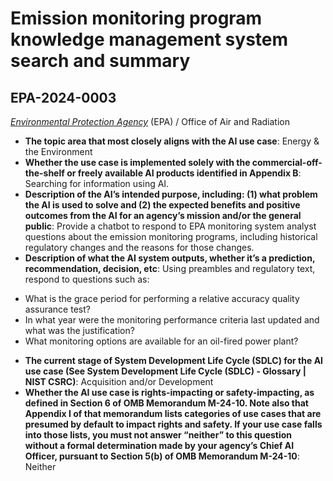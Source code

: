 # Emission monitoring program knowledge management system search and summary
## EPA-2024-0003
_[Environmental Protection Agency](<../3_agency/Environmental Protection Agency.md>)_ (EPA) / Office of Air and Radiation


+ **The topic area that most closely aligns with the AI use case**: Energy & the Environment
+ **Whether the use case is implemented solely with the commercial-off-the-shelf or freely available AI products identified in Appendix B**: Searching for information using AI.
+ **Description of the AI’s intended purpose, including: (1) what problem the AI is used to solve and (2) the expected benefits and positive outcomes from the AI for an agency’s mission and/or the general public**: Provide a chatbot to respond to EPA monitoring system analyst questions about the emission monitoring programs, including historical regulatory changes and the reasons for those changes.
+ **Description of what the AI system outputs, whether it’s a prediction, recommendation, decision, etc**: Using preambles and regulatory text, respond to questions such as:
- What is the grace period for performing a relative accuracy quality assurance test?
- In what year were the monitoring performance criteria last updated and what was the justification?
- What monitoring options are available for an oil-fired power plant?
+ **The current stage of System Development Life Cycle (SDLC) for the AI use case (See System Development Life Cycle (SDLC) - Glossary | NIST CSRC)**: Acquisition and/or Development
+ **Whether the AI use case is rights-impacting or safety-impacting, as defined in Section 6 of OMB Memorandum M-24-10. Note also that Appendix I of that memorandum lists categories of use cases that are presumed by default to impact rights and safety. If your use case falls into those lists, you must not answer “neither” to this question without a formal determination made by your agency’s Chief AI Officer, pursuant to Section 5(b) of OMB Memorandum M-24-10**: Neither